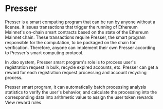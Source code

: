 # Presser

Presser is a smart computing program that can be run by anyone without a license. It issues transactions that trigger the running of Ethereum Mainnet's on-chain smart contracts based on the state of the Ethereum Mainnet chain. These transactions require Presser, the smart program responsible for the computation, to be packaged on the chain for verification. Therefore, anyone can implement their own Presser according to Presser's smart computing protocol.

In .dao system, Presser smart program's role is to process user's registration request in bulk, recycle expired accounts, etc. Presser can get a reward for each registration request processing and account recycling process.

Presser smart program, it can automatically batch processing analysis statistics to verify the user's behavior, and calculate the processing into the corresponding data into arithmetic value to assign the user token rewards View reward rules
